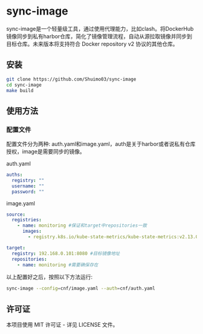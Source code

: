 # sync-image

sync-image是一个轻量级工具，通过使用代理能力，比如clash。将DockerHub镜像同步到私有harbor仓库，简化了镜像管理流程，自动从源拉取镜像并同步到目标仓库。未来版本将支持符合 Docker repository v2 协议的其他仓库。

## 安装

```bash
git clone https://github.com/Shuimo03/sync-image
cd sync-image
make build
```

## 使用方法

### 配置文件

配置文件分为两种: auth.yaml和image.yaml，auth是关于harbor或者说私有仓库授权，image是需要同步的镜像。

auth.yaml

```yaml
auths:
  registry: ""
  username: ""
  password: ""
```

image.yaml

```yaml
source:
  registries:
    - name: monitoring #保证和target中repositories一致
      images:
        - registry.k8s.io/kube-state-metrics/kube-state-metrics:v2.13.0

target:
  registry: 192.168.0.101:8080 #目标镜像地址
  repositories:
    - name: monitoring #需要确保存在
```

以上配置好之后，按照以下方法运行:

```bash
sync-image --config=cnf/image.yaml --auth=cnf/auth.yaml
```

## 许可证

本项目使用 MIT 许可证 - 详见 LICENSE 文件。